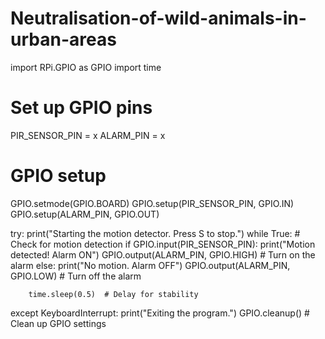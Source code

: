 # Neutralisation-of-wild-animals-in-urban-areas
import RPi.GPIO as GPIO
import time

# Set up GPIO pins
PIR_SENSOR_PIN = x 
ALARM_PIN = x       

# GPIO setup
GPIO.setmode(GPIO.BOARD)
GPIO.setup(PIR_SENSOR_PIN, GPIO.IN)
GPIO.setup(ALARM_PIN, GPIO.OUT)

try:
    print("Starting the motion detector. Press S to stop.")
    while True:
        # Check for motion detection
        if GPIO.input(PIR_SENSOR_PIN):
            print("Motion detected! Alarm ON")
            GPIO.output(ALARM_PIN, GPIO.HIGH)  # Turn on the alarm
        else:
            print("No motion. Alarm OFF")
            GPIO.output(ALARM_PIN, GPIO.LOW)  # Turn off the alarm
        
        time.sleep(0.5)  # Delay for stability

except KeyboardInterrupt:
    print("Exiting the program.")
    GPIO.cleanup()  # Clean up GPIO settings

